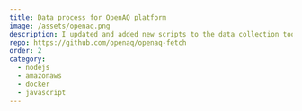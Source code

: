 ```yaml
---
title: Data process for OpenAQ platform
image: /assets/openaq.png
description: I updated and added new scripts to the data collection tool for the OpenAQ platform. This update focused on enhancing ETL processes, implemented entirely in JavaScript.
repo: https://github.com/openaq/openaq-fetch
order: 2
category:
  - nodejs
  - amazonaws
  - docker
  - javascript
---
```

